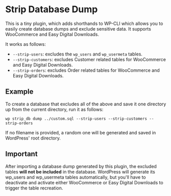 # Strip Database Dump

This is a tiny plugin, which adds shorthands to WP-CLI which allows you to easily create database dumps and exclude sensitive data. It supports WooCommerce and Easy Digital Downloads.

It works as follows:

- `--strip-users`: excludes the `wp_users` and `wp_usermeta` tables.
- `--strip-customers`: excludes Customer related tables for WooCommerce and Easy Digital Downloads.
- `--strip-orders`: excludes Order related tables for WooCommerce and Easy Digital Downloads.

## Example

To create a database that excludes all of the above and save it one directory up from the current directory, run it as follows:

`wp strip_db dump ../custom.sql --strip-users --strip-customers --strip-orders`

If no filename is provided, a random one will be generated and saved in WordPress' root directory.

## Important

After importing a database dump generated by this plugin, the excluded tables **will not be included** in the database. WordPress will generate its wp_users and wp_usermeta tables automatically, but you'll have to deactivate and activate either WooCommerce or Easy Digital Downloads to trigger the table recreation.
